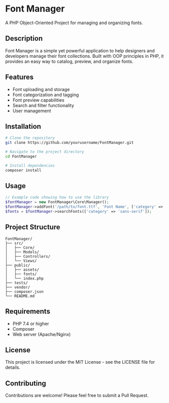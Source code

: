 # Font Manager

A PHP Object-Oriented Project for managing and organizing fonts.

## Description

Font Manager is a simple yet powerful application to help designers and developers manage their font collections. Built with OOP principles in PHP, it provides an easy way to catalog, preview, and organize fonts.

## Features

- Font uploading and storage
- Font categorization and tagging
- Font preview capabilities
- Search and filter functionality
- User management

## Installation

```bash
# Clone the repository
git clone https://github.com/yourusername/FontManager.git

# Navigate to the project directory
cd FontManager

# Install dependencies
composer install
```

## Usage

```php
// Example code showing how to use the library
$fontManager = new FontManager\Core\Manager();
$fontManager->addFont('/path/to/font.ttf', 'Font Name', ['category' => 'sans-serif']);
$fonts = $fontManager->searchFonts(['category' => 'sans-serif']);
```

## Project Structure

```
FontManager/
├── src/
│   ├── Core/
│   ├── Models/
│   ├── Controllers/
│   └── Views/
├── public/
│   ├── assets/
│   ├── fonts/
│   └── index.php
├── tests/
├── vendor/
├── composer.json
└── README.md
```

## Requirements

- PHP 7.4 or higher
- Composer
- Web server (Apache/Nginx)

## License

This project is licensed under the MIT License - see the LICENSE file for details.

## Contributing

Contributions are welcome! Please feel free to submit a Pull Request.